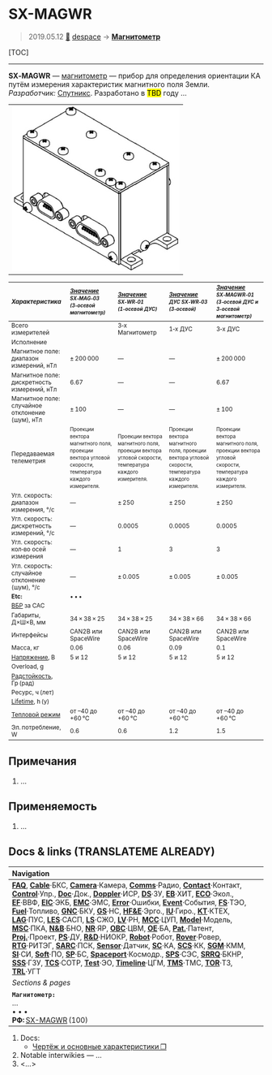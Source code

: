# SX-MAGWR
> 2019.05.12 [🚀](../index/index.md) [despace](index.md) → **[Магнитометр](sensor.md)**

[TOC]

---

**SX‑MAGWR** — [магнитометр](sensor.md) — прибор для определения ориентации КА путём измерения характеристик магнитного поля Земли.  
*Разработчик:* [Спутникс](zz_sputnix.md). Разработано в <mark>TBD</mark> году …

||
|:--|
|![](f/sensor/s/sx_magwr_pic1.png)|

<small>


|*Характеристика*|*[Значение](si.md) <small>SX‑MAG‑03<br> (3‑осевой магнитометр)</small>*|*[Значение](si.md) <small>SX‑WR‑01<br> (1‑осевой ДУС)</small>*|*[Значение](si.md) <small>ДУС SX‑WR‑03<br> (3‑осевой)</small>*|*[Значение](si.md) <small>SX‑MAGWR‑01<br> (3‑осевой ДУС и<br> 3‑осевой магнитометр)</small>*|
|:--|:--|:--|:--|:--|
|Всего измерителей||3‑x Магнитометр|1‑x ДУС|3‑x ДУС|3‑x ДУС<br> 3‑x Магнитометр|
|Исполнение||||||
|Магнитное поле: диапазон измерений, нТл|± 200 000|—|—|± 200 000|
|Магнитное поле: дискретность измерений, нТл|6.67|—|—|6.67|
|Магнитное поле: случайное отклонение (шум), нТл|± 100|—|—|± 100|
|Передаваемая телеметрия|<small>Проекции вектора магнитного поля, проекции вектора угловой скорости, температура каждого измерителя.</small>|<small>Проекции вектора магнитного поля, проекции вектора угловой скорости, температура каждого измерителя.</small>|<small>Проекции вектора магнитного поля, проекции вектора угловой скорости, температура каждого измерителя.</small>|<small>Проекции вектора магнитного поля, проекции вектора угловой скорости, температура каждого измерителя.</small>|
|Угл. скорость: диапазон измерения, °/c|—|± 250|± 250|± 250|
|Угл. скорость: дискретность измерений, °/c|—|0.0005|0.0005|0.0005|
|Угл. скорость: кол‑во осей измерения|—|1|3|3|
|Угл. скорость: случайное отклонение (шум), °/c|—|± 0.005|± 0.005|± 0.005|
|**Etc:**|• • •||||
|[ВБР](srrq.md) за САС|||||
|Габариты, Д×Ш×В, мм|34 × 38 × 25|34 × 38 × 25|34 × 38 × 66|34 × 38 × 66|
|Интерфейсы|CAN2B или SpaceWire|CAN2B или SpaceWire|CAN2B или SpaceWire|CAN2B или SpaceWire|
|Масса, кг|0.06|0.06|0.09|0.1|
|[Напряжение](voltage.md), В|5 и 12|5 и 12|5 и 12|5 и 12|
|Overload, g|||||
|[Радстойкость](ion_rad.md), Гр (рад)|||||
|Ресурс, ч (лет)|||||
|[Lifetime](lifetime.md), h (y)|||||
|[Тепловой режим](tcs.md)|от –40 до +60 ℃|от –40 до +60 ℃|от –40 до +60 ℃|от –40 до +60 ℃|
|Эл. потребление, W|0.6|0.6|1.2|1.5|

</small>



<p style="page-break-after:always"> </p>

## Примечания
   1. …



## Применяемость
   1. …



<p style="page-break-after:always"> </p>

## Docs & links (TRANSLATEME ALREADY)
|Navigation|
|:--|
|**[FAQ](faq.md)**, **[Cable](cable.md)**·БКС, **[Camera](cam.md)**·Камера, **[Comms](comms.md)**·Радио, **[Contact](contact.md)**·Контакт, **[Control](control.md)**·Упр., **[Doc](doc.md)**·Док., **[Doppler](doppler.md)**·ИСР, **[DS](ds.md)**·ЗУ, **[EB](eb.md)**·ХИТ, **[ECO](ecology.md)**·Экол., **[EF](ef.md)**·ВВФ, **[ElC](elc.md)**·ЭКБ, **[EMC](emc.md)**·ЭМС, **[Error](error.md)**·Ошибки, **[Event](event.md)**·События, **[FS](fs.md)**·ТЭО, **[Fuel](fuel.md)**·Топливо, **[GNC](gnc.md)**·БКУ, **[GS](scs.md)**·НС, **[HF&E](hfe.md)**·Эрго., **[IU](iu.md)**·Гиро., **[KT](kt.md)**·КТЕХ, **[LAG](lag.md)**·ПУC, **[LES](les.md)**·САСП, **[LS](ls.md)**·СЖО, **[LV](lv.md)**·РН, **[MCC](mcc.md)**·ЦУП, **[Model](model.md)**·Модель, **[MSC](sc.md)**·ПКА, **[N&B](nnb.md)**·БНО, **[NR](nr.md)**·ЯР, **[OBC](obc.md)**·ЦВМ, **[OE](oe.md)**·БА, **[Pat.](патент.md)**·Патент, **[Proj.](project.md)**·Проект, **[PS](ps.md)**·ДУ, **[R&D](rnd.md)**·НИОКР, **[Robot](robotics.md)**·Робот, **[Rover](rover.md)**·Ровер, **[RTG](rtg.md)**·РИТЭГ, **[SARC](sarc.md)**·ПСК, **[Sensor](sensor.md)**·Датчик, **[SC](sc.md)**·КА, **[SCS](scs.md)**·КК, **[SGM](sgm.md)**·КММ, **[SI](si.md)**·СИ, **[Soft](soft.md)**·ПО, **[SP](sp.md)**·БС, **[Spaceport](spaceport.md)**·Космодр., **[SPS](sps.md)**·СЭС, **[SRRQ](srrq.md)**·БКНР, **[SSS](sss.md)**·ГЗУ, **[TCS](tcs.md)**·СОТР, **[Test](test.md)**·ЭО, **[Timeline](timeline.md)**·ЦГМ, **[TMS](tms.md)**·ТМС, **[TOR](tor.md)**·ТЗ, **[TRL](trl.md)**·УГТ|
|*Sections & pages*|
|**`Магнитометр:`**<br> … <br>• • •<br> **РФ:** [SX-MAGWR](sx_magwr.md) (100)|

   1. Docs:
      - [Чертёж и основные характеристики ❐](f/sensor/s/sx_magwr_sputnix_ru.pdf)
   1. Notable interwikies — …
   1. <…>
